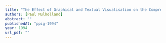 ```yaml
---
title: "The Effect of Graphical and Textual Visualisation on the Comprehension of Prolog Execution by Novices: An Empirical Analysis"
authors: [Paul Mulholland]
abstract: ""
publishedAt: "ppig-1994"
year: 1994
url_pdf: ""
---
```

